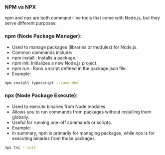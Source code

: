 ### NPM vs NPX

npm and npx are both command-line tools that come with Node.js, but they serve different purposes:

### npm (Node Package Manager):

- Used to manage packages (libraries or modules) for Node.js.
- Common commands include:
- npm install : Installs a package.
- npm init: Initializes a new Node.js project.
- npm run : Runs a script defined in the package.json file.
- Example:

```cmd
npm install typescript --save-dev
```
### npx (Node Package Execute):
- Used to execute binaries from Node modules.
- Allows you to run commands from packages without installing them globally.
- Useful for running one-off commands or scripts.
- Example:
- In summary, npm is primarily for managing packages, while npx is for executing binaries from those packages.

```cmd
npx tsc --init
```
